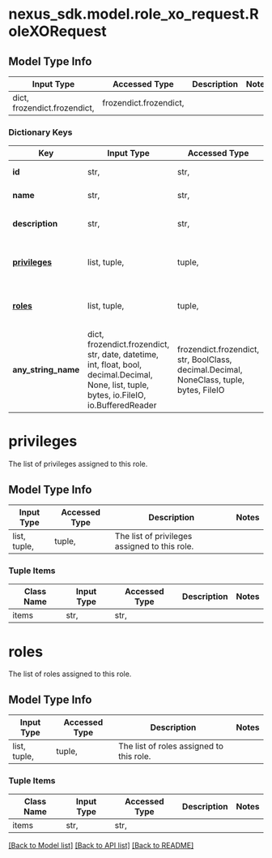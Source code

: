 # nexus_sdk.model.role_xo_request.RoleXORequest

## Model Type Info

| Input Type                   | Accessed Type          | Description | Notes |
| ---------------------------- | ---------------------- | ----------- | ----- |
| dict, frozendict.frozendict, | frozendict.frozendict, |             |

### Dictionary Keys

| Key                           | Input Type                                                                                                                                  | Accessed Type                                                                           | Description                                                        | Notes      |
| ----------------------------- | ------------------------------------------------------------------------------------------------------------------------------------------- | --------------------------------------------------------------------------------------- | ------------------------------------------------------------------ | ---------- |
| **id**                        | str,                                                                                                                                        | str,                                                                                    | The id of the role.                                                | [optional] |
| **name**                      | str,                                                                                                                                        | str,                                                                                    | The name of the role.                                              | [optional] |
| **description**               | str,                                                                                                                                        | str,                                                                                    | The description of this role.                                      | [optional] |
| **[privileges](#privileges)** | list, tuple,                                                                                                                                | tuple,                                                                                  | The list of privileges assigned to this role.                      | [optional] |
| **[roles](#roles)**           | list, tuple,                                                                                                                                | tuple,                                                                                  | The list of roles assigned to this role.                           | [optional] |
| **any_string_name**           | dict, frozendict.frozendict, str, date, datetime, int, float, bool, decimal.Decimal, None, list, tuple, bytes, io.FileIO, io.BufferedReader | frozendict.frozendict, str, BoolClass, decimal.Decimal, NoneClass, tuple, bytes, FileIO | any string name can be used but the value must be the correct type | [optional] |

# privileges

The list of privileges assigned to this role.

## Model Type Info

| Input Type   | Accessed Type | Description                                   | Notes |
| ------------ | ------------- | --------------------------------------------- | ----- |
| list, tuple, | tuple,        | The list of privileges assigned to this role. |

### Tuple Items

| Class Name | Input Type | Accessed Type | Description | Notes |
| ---------- | ---------- | ------------- | ----------- | ----- |
| items      | str,       | str,          |             |

# roles

The list of roles assigned to this role.

## Model Type Info

| Input Type   | Accessed Type | Description                              | Notes |
| ------------ | ------------- | ---------------------------------------- | ----- |
| list, tuple, | tuple,        | The list of roles assigned to this role. |

### Tuple Items

| Class Name | Input Type | Accessed Type | Description | Notes |
| ---------- | ---------- | ------------- | ----------- | ----- |
| items      | str,       | str,          |             |

[[Back to Model list]](../../README.md#documentation-for-models) [[Back to API list]](../../README.md#documentation-for-api-endpoints) [[Back to README]](../../README.md)
